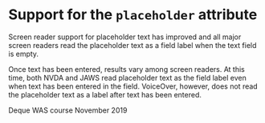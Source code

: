 # Support for the `placeholder` attribute

Screen reader support for placeholder text has improved and all major screen readers read the placeholder text as a field label when the text field is empty. 

Once text has been entered, results vary among screen readers. At this time, both NVDA and JAWS read placeholder text as the field label even when text has been entered in the field. VoiceOver, however, does not read the placeholder text as a label after text has been entered.

Deque WAS course November 2019